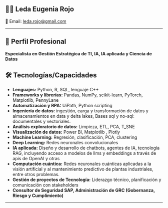 

## 👩‍💻 Leda Eugenia Rojo

📧 Email: [leda.rojo@gmail.com](mailto:leda.rojo@gmail.com)  


---
## 🎯 Perfil Profesional
**Especialista en Gestión Estratégica de TI, IA, IA aplicada y Ciencia de Datos**


## 🛠️ Tecnologías/Capacidades

- **Lenguajes:** Python, R, SQL, lenguaje C++
- **Frameworks y librerías:** Pandas, NumPy, scikit-learn, PyTorch, Matplotlib, PennyLane
- **Automatización y RPA:** UiPath, Python scripting
- **Ingeniería de datos:** ingestión, carga y transformación de datos y almacenamientos en data y delta lakes, Bases sql y no-sql: documentales y vectoriales.
- **Análisis exploratorio de datos:** Limpieza, ETL, PCA, T_SNE  
- **Visualización de datos:** Power BI, Matplotlib , Plotly
- **Machine Learning:** Regresión, clasificación, PCA, clustering  
- **Deep Learning:** Redes neuronales convolucionales  
- **IA aplicada:** Diseño y desarrollo de chatbots, agentes de IA, tecnología RAG, incluyendo acceso a modelos de llms y embeddings a través de apis de OpenAI y otras
- **Computación cuántica:** Redes neuronales cuánticas aplicadas a la visión artificial y al mantenimiento predictivo de plantas industriales, entre otros problemas.
- **Gestión de proyectos de Tecnología:** Liderazgo técnico, planificación y comunicación con stakeholders  
- **Consultor de Seguridad SAP, Administración de GRC (Gobernanza, Riesgo y Cumplimiento)**


---
